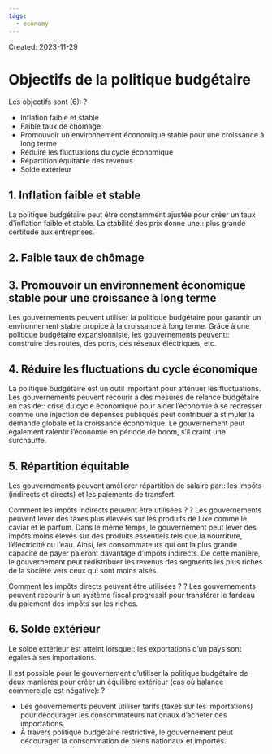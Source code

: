 ```yaml
---
tags:
  - economy
---
```

Created: 2023-11-29

# Objectifs de la politique budgétaire

Les objectifs sont (6):
?
- Inflation faible et stable
- Faible taux de chômage
- Promouvoir un environnement économique stable pour une croissance à long terme
- Réduire les fluctuations du cycle économique
- Répartition équitable des revenus
- Solde extérieur

## 1. Inflation faible et stable
La politique budgétaire peut être constamment ajustée pour créer un taux d'inflation faible et stable. La stabilité des prix donne une:: plus grande certitude aux entreprises.

## 2. Faible taux de chômage

## 3. Promouvoir un environnement économique stable pour une croissance à long terme
Les gouvernements peuvent utiliser la politique budgétaire pour garantir un environnement stable propice à la croissance à long terme. Grâce à une politique budgétaire expansionniste, les gouvernements peuvent:: construire des routes, des ports, des réseaux électriques, etc.

## 4. Réduire les fluctuations du cycle économique
La politique budgétaire est un outil important pour atténuer les fluctuations. Les gouvernements peuvent recourir à des mesures de relance budgétaire en cas de:: crise du cycle économique pour aider l’économie à se redresser comme une injection de dépenses publiques peut contribuer à stimuler la demande globale et la croissance économique. Le gouvernement peut également ralentir l’économie en période de boom, s’il craint une surchauffe.

## 5. Répartition équitable
Les gouvernements peuvent améliorer répartition de salaire par:: les impôts (indirects et directs) et les paiements de transfert.

Comment les impôts indirects peuvent être utilisées ?
?
Les gouvernements peuvent lever des taxes plus élevées sur les produits de luxe comme le caviar et le parfum. Dans le même temps, le gouvernement peut lever des impôts moins élevés sur des produits essentiels tels que la nourriture, l’électricité ou l’eau. Ainsi, les consommateurs qui ont la plus grande capacité de payer paieront davantage d’impôts indirects. De cette manière, le gouvernement peut redistribuer les revenus des segments les plus riches de la société vers ceux qui sont moins aisés.

Comment les impôts directs peuvent être utilisées ?
?
Les gouvernements peuvent recourir à un système fiscal progressif pour transférer le fardeau du paiement des impôts sur les riches.


## 6. Solde extérieur
Le solde extérieur est atteint lorsque:: les exportations d’un pays sont égales à ses importations.

Il est possible pour le gouvernement d’utiliser la politique budgétaire de deux manières pour créer un équilibre extérieur (cas où balance commerciale est négative):
?
- Les gouvernements peuvent utiliser tarifs (taxes sur les importations) pour décourager les consommateurs nationaux d’acheter des importations.
- À travers politique budgétaire restrictive, le gouvernement peut décourager la consommation de biens nationaux et importés.

